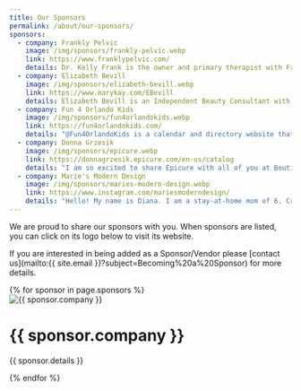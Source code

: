 ```yaml
---
title: Our Sponsors
permalink: /about/our-sponsors/
sponsors:
  - company: Frankly Pelvic
    image: /img/sponsors/frankly-pelvic.webp
    link: https://www.franklypelvic.com/
    details: Dr. Kelly Frank is the owner and primary therapist with Frankly Pelvic, a mobile concierge Pelvic PT practice that serves the greater Orlando area. Dr. Kelly connects with patients to build programs that will meet the needs of a busy individual's time and resources while also educating and advocating to better one's physical, mental, and social well-being. Dr. Kelly enjoys treating all aspects of pelvic dysfunction with a passion for helping the pregnant and postpartum birthing person be their best selves. She is a native Floridian, mom of 2, who enjoys being on the water and spending time at Disney parks with her family!
  - company: Elizabeth Bevill
    image: /img/sponsors/elizabeth-bevill.webp
    link: https://www.marykay.com/EBevill
    details: Elizabeth Bevill is an Independent Beauty Consultant with Mary Kay. Elizabeth loves using the Mary Kay products and wants to share that experience with her customers and fellow consultants! Whether it be one-on-one, with friends, in-person spa/makeup sessions, online spa/makeup sessions or helping her customer become a consultant,  she is your girl! Elizabeth is excited to help you with all your beauty/ skincare needs! She loves the outdoors and hopes to one day travel with her husband around the US in an RV towed by her Pink Cadillac! 💕
  - company: Fun 4 Orlando Kids
    image: /img/sponsors/fun4orlandokids.webp
    link: https://fun4orlandokids.com/
    details: "@Fun4OrlandoKids is a calendar and directory website that lists EVERYTHING for kids & families in Orange County, FL. Find Local Events, Educations & Childcare resources, Camps, Giveaways, Kids Eat Free, Parties & Events, Sports Programs & much more!"
  - company: Donna Grzesik
    image: /img/sponsors/epicure.webp
    link: https://donnagrzesik.epicure.com/en-us/catalog
    details: "I am so excited to share Epicure with all of you at Boutique for a Week. Be sure to stop by my table in the lobby for a free sample of one of our delicious dip mixes. I am passionate about helping you make meal planning easier, grocery shopping cheaper and cooking so much faster with Epicure."
  - company: Marie's Modern Design
    image: /img/sponsors/maries-modern-design.webp
    link: https://www.instagram.com/mariesmoderndesign/
    details: "Hello! My name is Diana. I am a stay-at-home mom of 6. Crafting is my passion I love to create new things. It first started off with crocheting. When my babies were smaller I would make them blankets. I even made small hats when my baby girl was a preemie in the hospital. As my little girl's got older I got into making them bows. I really enjoyed making them look really cute and matching with outfits for school. If you can think it, we can create it!"
---
```


We are proud to share our sponsors with you. When sponsors are listed, you can click on its logo below to visit its website.

If you are interested in being added as a Sponsor/Vendor please [contact us](mailto:{{ site.email }}?subject=Becoming%20a%20Sponsor) for more details.

<div class="container">
  <div class="row row-cols-md-2">
    {% for sponsor in page.sponsors %}
    <div class="p-2">
      <div class="card col">
        <a href="{{ sponsor.link }}" target="_blank" style="text-decoration:none">
          <img src="{{ sponsor.image }}" class="card-img-top" alt="{{ sponsor.company }}">
        </a>
        <div class="card-body">
          <h1 class="card-title">
            <a href="{{ sponsor.link }}" target="_blank" style="text-decoration:none">{{ sponsor.company }}</a>
          </h1>
          <p class="card-text" style="text-align: justify">{{ sponsor.details }}</p>
        </div>
      </div>
    </div>
    {% endfor %}
  </div>
</div>
